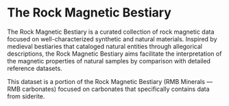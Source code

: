 # The Rock Magnetic Bestiary

The Rock Magnetic Bestiary is a curated collection of rock magnetic data focused on well-characterized synthetic and natural materials. Inspired by medieval bestiaries that cataloged natural entities through allegorical descriptions, the Rock Magnetic Bestiary aims facilitate the interpretation of the magnetic properties of natural samples by comparison with detailed reference datasets.

This dataset is a portion of the Rock Magnetic Bestiary (RMB Minerals — RMB carbonates) focused on carbonates that specifically contains data from siderite.